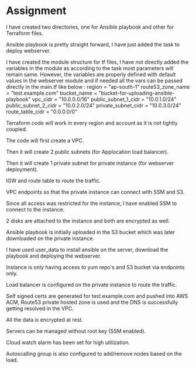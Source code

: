 # Assignment

I have created two directories, one for Ansible playbook and other for Terraform files.

Ansible playbook is pretty straight forward, I have just added the task to deploy webserver.

I have created the module structure for tf files, I have not directly added the variables in the module as according to the task most parameters will remain same. However, the variables are properly defined with default values in the webserver module and if needed all the vars can be passed directly in the main.tf like below :
region = "ap-south-1"
route53_zone_name = "test.example.com"
bucket_name = "bucket-for-uploading-ansible-playbook"
vpc_cidr = "10.0.0.0/16"
public_subnet_1_cidr = "10.0.1.0/24"
public_subnet_2_cidr = "10.0.2.0/24"
private_subnet_cidr = "10.0.3.0/24"
route_table_cidr = "0.0.0.0/0"


Terraform code will work in every region and account as it is not tightly coupled.

The code will first create a VPC.

Then it will create 2 public subnets (for Applocation load balancer).

Then it will create 1 private subnet for private instance (for webserver deployment).

IGW and route table to route the traffic.

VPC endpoints so that the private instance can connect with SSM and S3.

Since all access was restricted for the instance, I have enabled SSM to connect to the instance.

2 disks are attached to the instance and both are encrypted as well.

Ansible playbook is initially uploaded in the S3 bucket which was later downloaded on the private instance.

I have used user_data to install ansible on the server, download the playbook and deploying the webserver.

Instance is only having access to yum repo's and S3 bucket via endpoints only.

Load balancer is configured on the private instance to route the traffic.

Self signed certs are generated for test.example.com and pushed into AWS ACM, Route53 private hosted zone is used and the DNS is successfully getting resolved in the VPC.

All the data is encrypted at rest.

Servers can be managed without root key (SSM enabled).

Cloud watch alarm has been set for high utilization.

Autoscalling group is also configured to add/remove nodes based on the load.

  
